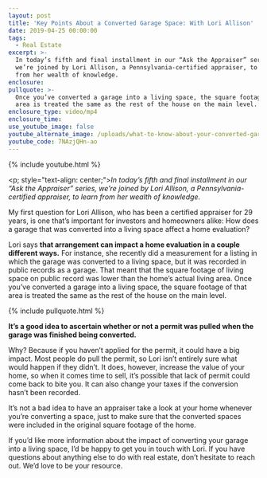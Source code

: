 ```yaml
---
layout: post
title: 'Key Points About a Converted Garage Space: With Lori Allison'
date: 2019-04-25 00:00:00
tags:
  - Real Estate
excerpt: >-
  In today’s fifth and final installment in our “Ask the Appraiser” series,
  we’re joined by Lori Allison, a Pennsylvania-certified appraiser, to learn
  from her wealth of knowledge.
enclosure:
pullquote: >-
  Once you’ve converted a garage into a living space, the square footage of that
  area is treated the same as the rest of the house on the main level.
enclosure_type: video/mp4
enclosure_time:
use_youtube_image: false
youtube_alternate_image: /uploads/what-to-know-about-your-converted-garage-space-youtube.jpg
youtube_code: 7NAzjQHn-ao
---
```


{% include youtube.html %}

<p; style="text-align: center;"><em>In today’s fifth and final installment in our “Ask the Appraiser” series, we’re joined by Lori Allison, a Pennsylvania-certified appraiser, to learn from her wealth of knowledge.</em></p>

My first question for Lori Allison, who has been a certified appraiser for 29 years, is one that’s important for investors and homeowners alike: How does a garage that was converted into a living space affect a home evaluation?

Lori says **that arrangement can impact a home evaluation in a couple different ways.** For instance, she recently did a measurement for a listing in which the garage was converted to a living space, but it was recorded in public records as a garage. That meant that the square footage of living space on public record was lower than the home’s actual living area. Once you’ve converted a garage into a living space, the square footage of that area is treated the same as the rest of the house on the main level.

{% include pullquote.html %}

**It’s a good idea to ascertain whether or not a permit was pulled when the garage was finished being converted.**

Why? Because if you haven’t applied for the permit, it could have a big impact. Most people do pull the permit, so Lori isn’t entirely sure what would happen if they didn’t. It does, however, increase the value of your home, so when it comes time to sell, it’s possible that lack of permit could come back to bite you. It can also change your taxes if the conversion hasn’t been recorded.

It’s not a bad idea to have an appraiser take a look at your home whenever you’re converting a space, just to make sure that the converted spaces were included in the original square footage of the home.

If you’d like more information about the impact of converting your garage into a living space, I’d be happy to get you in touch with Lori. If you have questions about anything else to do with real estate, don’t hesitate to reach out. We’d love to be your resource.